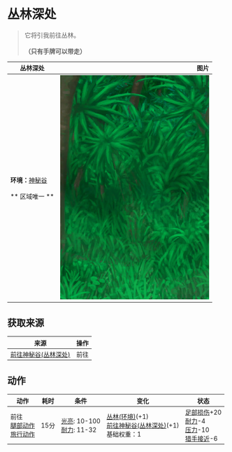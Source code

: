 # 丛林深处  
> 它将引我前往丛林。<br><br><b>（只有手牌可以带走）</b>  
  
  丛林深处  |   图片   
 ----  |  ----:   
 **环境：**[神秘谷](SecretValley.md)<br><br>** 区域唯一 **  |  ![](Sprite/DeepJungle.png)   
  
## 获取来源  
来源  |  操作  
----  |  ----  
[前往神秘谷(丛林深处)](Path_DeepJungleToValley.md)  |  前往  
## 动作  
动作  |  耗时  |  条件  |  变化  |  状态  
----  |  ----  |  ----  |  ----  |  ----  
前往<br>[腿部动作](LegAction.md)<br>[旅行动作](TravelAction.md)  |  15分  |  [光亮](Light.md): 10-100<br>[耐力](Stamina.md): 11-32  |  [丛林(环境)](Env_DeepJungle.md)(+1)<br>[前往神秘谷(丛林深处)](Path_DeepJungleToValley.md)(+1)<br>基础权重：1<br>  |  [足部损伤](FootDamage.md)+20<br>[耐力](Stamina.md)-4<br>[压力](Stress.md)-10<br>[猎手接近](HuntersProximity.md)-6  
